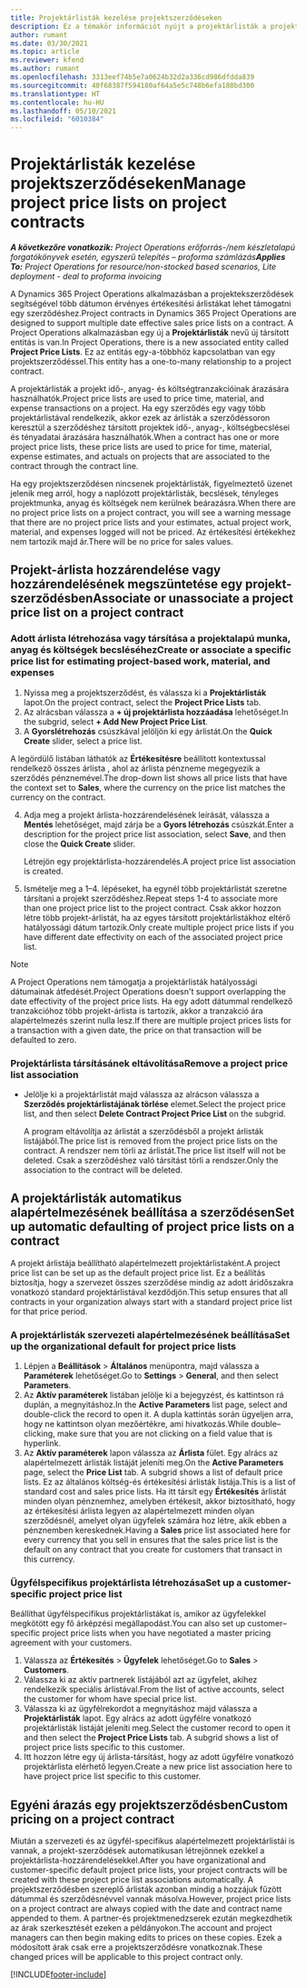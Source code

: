 ```yaml
---
title: Projektárlisták kezelése projektszerződéseken
description: Ez a témakör információt nyújt a projektárlisták a projektszerződéseken való kezeléséről.
author: rumant
ms.date: 03/30/2021
ms.topic: article
ms.reviewer: kfend
ms.author: rumant
ms.openlocfilehash: 3313eef74b5e7a0624b32d2a336cd986dfdda839
ms.sourcegitcommit: 40f68387f594180af64a5e5c748b6efa188bd300
ms.translationtype: HT
ms.contentlocale: hu-HU
ms.lasthandoff: 05/10/2021
ms.locfileid: "6010384"
---
```

# <a name="manage-project-price-lists-on-project-contracts"></a><span data-ttu-id="d8a82-103">Projektárlisták kezelése projektszerződéseken</span><span class="sxs-lookup"><span data-stu-id="d8a82-103">Manage project price lists on project contracts</span></span>

<span data-ttu-id="d8a82-104">_**A következőre vonatkozik:** Project Operations erőforrás-/nem készletalapú forgatókönyvek esetén, egyszerű telepítés – proforma számlázás_</span><span class="sxs-lookup"><span data-stu-id="d8a82-104">_**Applies To:** Project Operations for resource/non-stocked based scenarios, Lite deployment - deal to proforma invoicing_</span></span>

<span data-ttu-id="d8a82-105">A Dynamics 365 Project Operations alkalmazásban a projektekszerződések segítségével több dátumon érvényes értékesítési árlistákat lehet támogatni egy szerződéshez.</span><span class="sxs-lookup"><span data-stu-id="d8a82-105">Project contracts in Dynamics 365 Project Operations are designed to support multiple date effective sales price lists on a contract.</span></span> <span data-ttu-id="d8a82-106">A Project Operations alkalmazásban egy új a **Projektárlisták** nevű új társított entitás is van.</span><span class="sxs-lookup"><span data-stu-id="d8a82-106">In Project Operations, there is a new associated entity called **Project Price Lists**.</span></span> <span data-ttu-id="d8a82-107">Ez az entitás egy-a-többhöz kapcsolatban van egy projektszerződéssel.</span><span class="sxs-lookup"><span data-stu-id="d8a82-107">This entity has a one-to-many relationship to a project contract.</span></span>

<span data-ttu-id="d8a82-108">A projektárlisták a projekt idő-, anyag- és költségtranzakcióinak árazására használhatók.</span><span class="sxs-lookup"><span data-stu-id="d8a82-108">Project price lists are used to price time, material, and expense transactions on a project.</span></span> <span data-ttu-id="d8a82-109">Ha egy szerződés egy vagy több projektárlistával rendelkezik, akkor ezek az árlisták a szerződéssoron keresztül a szerződéshez társított projektek idő-, anyag-, költségbecslései és tényadatai árazására használhatók.</span><span class="sxs-lookup"><span data-stu-id="d8a82-109">When a contract has one or more project price lists, these price lists are used to price for time, material, expense estimates, and actuals on projects that are associated to the contract through the contract line.</span></span>

<span data-ttu-id="d8a82-110">Ha egy projektszerződésen nincsenek projektárlisták, figyelmeztető üzenet jelenik meg arról, hogy a naplózott projektárlisták, becslések, tényleges projektmunka, anyag és költségek nem kerülnek beárazásra.</span><span class="sxs-lookup"><span data-stu-id="d8a82-110">When there are no project price lists on a project contract, you will see a warning message that there are no project price lists and your estimates, actual project work, material, and expenses logged will not be priced.</span></span> <span data-ttu-id="d8a82-111">Az értékesítési értékekhez nem tartozik majd ár.</span><span class="sxs-lookup"><span data-stu-id="d8a82-111">There will be no price for sales values.</span></span>

## <a name="associate-or-unassociate-a-project-price-list-on-a-project-contract"></a><span data-ttu-id="d8a82-112">Projekt-árlista hozzárendelése vagy hozzárendelésének megszüntetése egy projekt-szerződésben</span><span class="sxs-lookup"><span data-stu-id="d8a82-112">Associate or unassociate a project price list on a project contract</span></span>

### <a name="create-or-associate-a-specific-price-list-for-estimating-project-based-work-material-and-expenses"></a><span data-ttu-id="d8a82-113">Adott árlista létrehozása vagy társítása a projektalapú munka, anyag és költségek becsléséhez</span><span class="sxs-lookup"><span data-stu-id="d8a82-113">Create or associate a specific price list for estimating project-based work, material, and expenses</span></span>

1. <span data-ttu-id="d8a82-114">Nyissa meg a projektszerződést, és válassza ki a **Projektárlisták** lapot.</span><span class="sxs-lookup"><span data-stu-id="d8a82-114">On the project contract, select the **Project Price Lists** tab.</span></span>
2. <span data-ttu-id="d8a82-115">Az alrácsban válassza a **+ új projektárlista hozzáadása** lehetőséget.</span><span class="sxs-lookup"><span data-stu-id="d8a82-115">In the subgrid, select **+ Add New Project Price List**.</span></span>
3. <span data-ttu-id="d8a82-116">A **Gyorslétrehozás** csúszkával jelöljön ki egy árlistát.</span><span class="sxs-lookup"><span data-stu-id="d8a82-116">On the **Quick Create** slider, select a price list.</span></span> 

  <span data-ttu-id="d8a82-117">A legördülő listában láthatók az **Értékesítésre** beállított kontextussal rendelkező összes árlista , ahol az árlista pénzneme megegyezik a szerződés pénznemével.</span><span class="sxs-lookup"><span data-stu-id="d8a82-117">The drop-down list shows all price lists that have the context set to **Sales**, where the currency on the price list matches the currency on the contract.</span></span>
  
4. <span data-ttu-id="d8a82-118">Adja meg a projekt árlista-hozzárendelésének leírását, válassza a **Mentés** lehetőséget, majd zárja be a **Gyors létrehozás** csúszkát.</span><span class="sxs-lookup"><span data-stu-id="d8a82-118">Enter a description for the project price list association, select **Save**, and then close the **Quick Create** slider.</span></span>

   <span data-ttu-id="d8a82-119">Létrejön egy projektárlista-hozzárendelés.</span><span class="sxs-lookup"><span data-stu-id="d8a82-119">A project price list association is created.</span></span>
   
5. <span data-ttu-id="d8a82-120">Ismételje meg a 1–4. lépéseket, ha egynél több projektárlistát szeretne társítani a projekt szerződéshez.</span><span class="sxs-lookup"><span data-stu-id="d8a82-120">Repeat steps 1-4 to associate more than one project price list to the project contract.</span></span> <span data-ttu-id="d8a82-121">Csak akkor hozzon létre több projekt-árlistát, ha az egyes társított projektárlistákhoz eltérő hatályossági dátum tartozik.</span><span class="sxs-lookup"><span data-stu-id="d8a82-121">Only create multiple project price lists if you have different date effectivity on each of the associated project price list.</span></span>

> [!NOTE]
> <span data-ttu-id="d8a82-122">A Project Operations nem támogatja a projektárlisták hatályossági dátumainak átfedését.</span><span class="sxs-lookup"><span data-stu-id="d8a82-122">Project Operations doesn't support overlapping the date effectivity of the project price lists.</span></span> <span data-ttu-id="d8a82-123">Ha egy adott dátummal rendelkező tranzakcióhoz több projekt-árlista is tartozik, akkor a tranzakció ára alapértelmezés szerint nulla lesz.</span><span class="sxs-lookup"><span data-stu-id="d8a82-123">If there are multiple project prices lists for a transaction with a given date, the price on that transaction will be defaulted to zero.</span></span>

### <a name="remove-a-project-price-list-association"></a><span data-ttu-id="d8a82-124">Projektárlista társításánek eltávolítása</span><span class="sxs-lookup"><span data-stu-id="d8a82-124">Remove a project price list association</span></span>

- <span data-ttu-id="d8a82-125">Jelölje ki a projektárlistát majd válassza az alrácson válassza a **Szerződés projektárlistájának törlése** elemet.</span><span class="sxs-lookup"><span data-stu-id="d8a82-125">Select the project price list, and then select **Delete Contract Project Price List** on the subgrid.</span></span> 

  <span data-ttu-id="d8a82-126">A program eltávolítja az árlistát a szerződésből a projekt árlisták listájából.</span><span class="sxs-lookup"><span data-stu-id="d8a82-126">The price list is removed from the project price lists on the contract.</span></span> <span data-ttu-id="d8a82-127">A rendszer nem törli az árlistát.</span><span class="sxs-lookup"><span data-stu-id="d8a82-127">The price list itself will not be deleted.</span></span> <span data-ttu-id="d8a82-128">Csak a szerződéshez való társítást törli a rendszer.</span><span class="sxs-lookup"><span data-stu-id="d8a82-128">Only the association to the contract will be deleted.</span></span>

## <a name="set-up-automatic-defaulting-of-project-price-lists-on-a-contract"></a><span data-ttu-id="d8a82-129">A projektárlisták automatikus alapértelmezésének beállítása a szerződésen</span><span class="sxs-lookup"><span data-stu-id="d8a82-129">Set up automatic defaulting of project price lists on a contract</span></span>

<span data-ttu-id="d8a82-130">A projekt árlistája beállítható alapértelmezett projektárlistaként.</span><span class="sxs-lookup"><span data-stu-id="d8a82-130">A project price list can be set up as the default project price list.</span></span> <span data-ttu-id="d8a82-131">Ez a beállítás biztosítja, hogy a szervezet összes szerződése mindig az adott áridőszakra vonatkozó standard projektárlistával kezdődjön.</span><span class="sxs-lookup"><span data-stu-id="d8a82-131">This setup ensures that all contracts in your organization always start with a standard project price list for that price period.</span></span>

### <a name="set-up-the-organizational-default-for-project-price-lists"></a><span data-ttu-id="d8a82-132">A projektárlisták szervezeti alapértelmezésének beállítása</span><span class="sxs-lookup"><span data-stu-id="d8a82-132">Set up the organizational default for project price lists</span></span>

1. <span data-ttu-id="d8a82-133">Lépjen a **Beállítások** > **Általános** menüpontra, majd válassza a **Paraméterek** lehetőséget.</span><span class="sxs-lookup"><span data-stu-id="d8a82-133">Go to **Settings** > **General**, and then select **Parameters**.</span></span>
2. <span data-ttu-id="d8a82-134">Az **Aktív paraméterek** listában jelölje ki a bejegyzést, és kattintson rá duplán, a megnyitáshoz.</span><span class="sxs-lookup"><span data-stu-id="d8a82-134">In the **Active Parameters** list page, select and double-click the record to open it.</span></span> <span data-ttu-id="d8a82-135">A dupla kattintás során ügyeljen arra, hogy ne kattintson olyan mezőértékre, ami hivatkozás.</span><span class="sxs-lookup"><span data-stu-id="d8a82-135">While double–clicking, make sure that you are not clicking on a field value that is hyperlink.</span></span> 
3. <span data-ttu-id="d8a82-136">Az **Aktív paraméterek** lapon válassza az **Árlista** fület. Egy alrács az alapértelmezett árlisták listáját jeleníti meg.</span><span class="sxs-lookup"><span data-stu-id="d8a82-136">On the **Active Parameters** page, select the **Price List** tab. A subgrid shows a list of default price lists.</span></span> <span data-ttu-id="d8a82-137">Ez az általános költség-és értékesítési árlisták listája.</span><span class="sxs-lookup"><span data-stu-id="d8a82-137">This is a list of standard cost and sales price lists.</span></span> <span data-ttu-id="d8a82-138">Ha itt társít egy **Értékesítés** árlistát minden olyan pénznemhez, amelyben értékesít, akkor biztosítható, hogy az értékesítési árlista legyen az alapértelmezett minden olyan szerződésnél, amelyet olyan ügyfelek számára hoz létre, akik ebben a pénznemben kereskednek.</span><span class="sxs-lookup"><span data-stu-id="d8a82-138">Having a **Sales** price list associated here for every currency that you sell in ensures that the sales price list is the default on any contract that you create for customers that transact in this currency.</span></span>

### <a name="set-up-a-customer-specific-project-price-list"></a><span data-ttu-id="d8a82-139">Ügyfélspecifikus projektárlista létrehozása</span><span class="sxs-lookup"><span data-stu-id="d8a82-139">Set up a customer-specific project price list</span></span>

<span data-ttu-id="d8a82-140">Beállíthat ügyfélspecifikus projektárlistákat is, amikor az ügyfelekkel megkötött egy fő árképzési megállapodást.</span><span class="sxs-lookup"><span data-stu-id="d8a82-140">You can also set up customer–specific project price lists when you have negotiated a master pricing agreement with your customers.</span></span>

1. <span data-ttu-id="d8a82-141">Válassza az **Értékesítés** > **Ügyfelek** lehetőséget.</span><span class="sxs-lookup"><span data-stu-id="d8a82-141">Go to **Sales** > **Customers**.</span></span>
2. <span data-ttu-id="d8a82-142">Válassza ki az aktív partnerek listájából azt az ügyfelet, akihez rendelkezik speciális árlistával.</span><span class="sxs-lookup"><span data-stu-id="d8a82-142">From the list of active accounts, select the customer for whom have special price list.</span></span>
3. <span data-ttu-id="d8a82-143">Válassza ki az ügyfélrekordot a megnyitáshoz majd válassza a **Projektárlisták** lapot. Egy alrács az adott ügyfélre vonatkozó projektárlisták listáját jeleníti meg.</span><span class="sxs-lookup"><span data-stu-id="d8a82-143">Select the customer record to open it and then select the **Project Price Lists** tab. A subgrid shows a list of project price lists specific to this customer.</span></span> 
4. <span data-ttu-id="d8a82-144">Itt hozzon létre egy új árlista-társítást, hogy az adott ügyfélre vonatkozó projektárlista elérhető legyen.</span><span class="sxs-lookup"><span data-stu-id="d8a82-144">Create a new price list association here to have project price list specific to this customer.</span></span>

## <a name="custom-pricing-on-a-project-contract"></a><span data-ttu-id="d8a82-145">Egyéni árazás egy projektszerződésben</span><span class="sxs-lookup"><span data-stu-id="d8a82-145">Custom pricing on a project contract</span></span>

<span data-ttu-id="d8a82-146">Miután a szervezeti és az ügyfél-specifikus alapértelmezett projektárlistái is vannak, a projekt-szerződések automatikusan létrejönnek ezekkel a projektárlista-hozzárendelésekkel.</span><span class="sxs-lookup"><span data-stu-id="d8a82-146">After you have organizational and customer-specific default project price lists, your project contracts will be created with these project price list associations automatically.</span></span> <span data-ttu-id="d8a82-147">A projektszerződésben szereplő árlisták azonban mindig a hozzájuk fűzött dátummal és szerződésnévvel vannak másolva.</span><span class="sxs-lookup"><span data-stu-id="d8a82-147">However, project price lists on a project contract are always copied with the date and contract name appended to them.</span></span> <span data-ttu-id="d8a82-148">A partner-és projektmenedzserek ezután megkezdhetik az árak szerkesztését ezeken a példányokon.</span><span class="sxs-lookup"><span data-stu-id="d8a82-148">The account and project managers can then begin making edits to prices on these copies.</span></span> <span data-ttu-id="d8a82-149">Ezek a módosított árak csak erre a projektszerződésre vonatkoznak.</span><span class="sxs-lookup"><span data-stu-id="d8a82-149">These changed prices will be applicable to this project contract only.</span></span>


[!INCLUDE[footer-include](../includes/footer-banner.md)]

